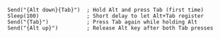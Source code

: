     Send("{Alt down}{Tab}")  ; Hold Alt and press Tab (first time)
    Sleep(100)               ; Short delay to let Alt+Tab register
    Send("{Tab}")            ; Press Tab again while holding Alt
    Send("{Alt up}")         ; Release Alt key after both Tab presses
